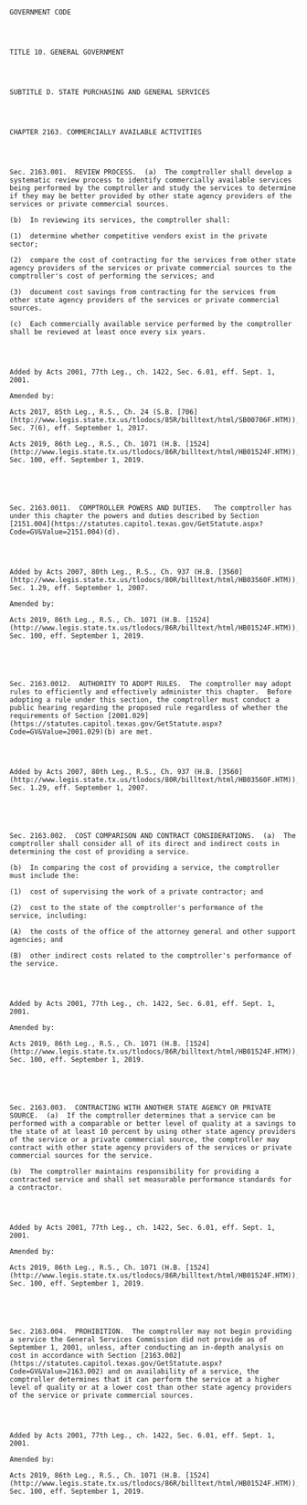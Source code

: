 ﻿
    
    
    	
    					
    
    
    GOVERNMENT CODE
    
      
    
    
    TITLE 10. GENERAL GOVERNMENT
    
      
    
    
    SUBTITLE D. STATE PURCHASING AND GENERAL SERVICES
    
      
    
    
    CHAPTER 2163. COMMERCIALLY AVAILABLE ACTIVITIES
    
      
    
    
    Sec. 2163.001.  REVIEW PROCESS.  (a)  The comptroller shall develop a systematic review process to identify commercially available services being performed by the comptroller and study the services to determine if they may be better provided by other state agency providers of the services or private commercial sources.
    
    (b)  In reviewing its services, the comptroller shall:
    
    (1)  determine whether competitive vendors exist in the private sector;
    
    (2)  compare the cost of contracting for the services from other state agency providers of the services or private commercial sources to the comptroller's cost of performing the services; and
    
    (3)  document cost savings from contracting for the services from other state agency providers of the services or private commercial sources.
    
    (c)  Each commercially available service performed by the comptroller shall be reviewed at least once every six years.
    
    
    
    
    Added by Acts 2001, 77th Leg., ch. 1422, Sec. 6.01, eff. Sept. 1, 2001.
    
    Amended by: 
    
    Acts 2017, 85th Leg., R.S., Ch. 24 (S.B. [706](http://www.legis.state.tx.us/tlodocs/85R/billtext/html/SB00706F.HTM)), Sec. 7(6), eff. September 1, 2017.
    
    Acts 2019, 86th Leg., R.S., Ch. 1071 (H.B. [1524](http://www.legis.state.tx.us/tlodocs/86R/billtext/html/HB01524F.HTM)), Sec. 100, eff. September 1, 2019.
    
    
    
    
    
    Sec. 2163.0011.  COMPTROLLER POWERS AND DUTIES.   The comptroller has under this chapter the powers and duties described by Section [2151.004](https://statutes.capitol.texas.gov/GetStatute.aspx?Code=GV&Value=2151.004)(d).
    
    
    
    
    Added by Acts 2007, 80th Leg., R.S., Ch. 937 (H.B. [3560](http://www.legis.state.tx.us/tlodocs/80R/billtext/html/HB03560F.HTM)), Sec. 1.29, eff. September 1, 2007.
    
    Amended by: 
    
    Acts 2019, 86th Leg., R.S., Ch. 1071 (H.B. [1524](http://www.legis.state.tx.us/tlodocs/86R/billtext/html/HB01524F.HTM)), Sec. 100, eff. September 1, 2019.
    
    
    
    
    
    Sec. 2163.0012.  AUTHORITY TO ADOPT RULES.  The comptroller may adopt rules to efficiently and effectively administer this chapter.  Before adopting a rule under this section, the comptroller must conduct a public hearing regarding the proposed rule regardless of whether the requirements of Section [2001.029](https://statutes.capitol.texas.gov/GetStatute.aspx?Code=GV&Value=2001.029)(b) are met.
    
    
    
    
    Added by Acts 2007, 80th Leg., R.S., Ch. 937 (H.B. [3560](http://www.legis.state.tx.us/tlodocs/80R/billtext/html/HB03560F.HTM)), Sec. 1.29, eff. September 1, 2007.
    
    
    
    
    
    Sec. 2163.002.  COST COMPARISON AND CONTRACT CONSIDERATIONS.  (a)  The comptroller shall consider all of its direct and indirect costs in determining the cost of providing a service.
    
    (b)  In comparing the cost of providing a service, the comptroller must include the:
    
    (1)  cost of supervising the work of a private contractor; and
    
    (2)  cost to the state of the comptroller's performance of the service, including:
    
    (A)  the costs of the office of the attorney general and other support agencies; and
    
    (B)  other indirect costs related to the comptroller's performance of the service.
    
    
    
    
    Added by Acts 2001, 77th Leg., ch. 1422, Sec. 6.01, eff. Sept. 1, 2001.
    
    Amended by: 
    
    Acts 2019, 86th Leg., R.S., Ch. 1071 (H.B. [1524](http://www.legis.state.tx.us/tlodocs/86R/billtext/html/HB01524F.HTM)), Sec. 100, eff. September 1, 2019.
    
    
    
    
    
    Sec. 2163.003.  CONTRACTING WITH ANOTHER STATE AGENCY OR PRIVATE SOURCE.  (a)  If the comptroller determines that a service can be performed with a comparable or better level of quality at a savings to the state of at least 10 percent by using other state agency providers of the service or a private commercial source, the comptroller may contract with other state agency providers of the services or private commercial sources for the service.
    
    (b)  The comptroller maintains responsibility for providing a contracted service and shall set measurable performance standards for a contractor.
    
    
    
    
    Added by Acts 2001, 77th Leg., ch. 1422, Sec. 6.01, eff. Sept. 1, 2001.
    
    Amended by: 
    
    Acts 2019, 86th Leg., R.S., Ch. 1071 (H.B. [1524](http://www.legis.state.tx.us/tlodocs/86R/billtext/html/HB01524F.HTM)), Sec. 100, eff. September 1, 2019.
    
    
    
    
    
    Sec. 2163.004.  PROHIBITION.  The comptroller may not begin providing a service the General Services Commission did not provide as of September 1, 2001, unless, after conducting an in-depth analysis on cost in accordance with Section [2163.002](https://statutes.capitol.texas.gov/GetStatute.aspx?Code=GV&Value=2163.002) and on availability of a service, the comptroller determines that it can perform the service at a higher level of quality or at a lower cost than other state agency providers of the service or private commercial sources.
    
    
    
    
    Added by Acts 2001, 77th Leg., ch. 1422, Sec. 6.01, eff. Sept. 1, 2001.
    
    Amended by: 
    
    Acts 2019, 86th Leg., R.S., Ch. 1071 (H.B. [1524](http://www.legis.state.tx.us/tlodocs/86R/billtext/html/HB01524F.HTM)), Sec. 100, eff. September 1, 2019.
    
    
    
    
    				
